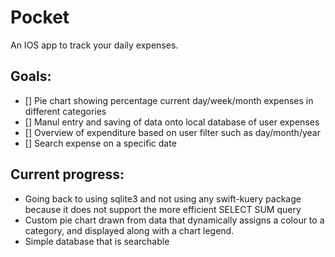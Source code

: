 # Pocket

An IOS app to track your daily expenses.


## Goals:

- [] Pie chart showing percentage current day/week/month expenses in different categories
- [] Manul entry and saving of data onto local database of user expenses
- [] Overview of expenditure based on user filter such as day/month/year
- [] Search expense on a specific date


## Current progress: 

- Going back to using sqlite3 and not using any swift-kuery package because it does not support the more efficient SELECT SUM query
- Custom pie chart drawn from data that dynamically assigns a colour to a category, and displayed along with a chart legend.
- Simple database that is searchable
